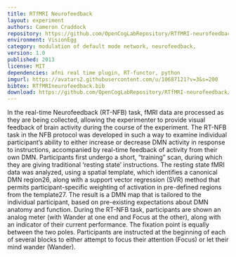 ```yaml
---
title: RTfMRI Neurofeedback
layout: experiment
authors: Cameron Craddock
repository: https://github.com/OpenCogLabRepository/RTfMRI-neurofeedback
environment: VisionEgg
category: modulation of default mode network, neurofeedback, 
version: 1.0
published: 2013
license: MIT
dependencies: afni real time plugin, RT-functor, python
imgurl: https://avatars2.githubusercontent.com/u/10687121?v=3&s=200
bibtex: RTfMRIneurofeedback.bib
download: https://github.com/OpenCogLabRepository/RTfMRI-neurofeedback/archive/master.zip
---
```


In the real-time Neurofeedback (RT-NFB) task, fMRI data are processed as they are being collected, allowing the experimenter to provide visual feedback of brain activity during the course of the experiment. The RT-NFB task in the NFB protocol was developed in such a way to examine individual participant’s ability to either increase or decrease DMN activity in response to instructions, accompanied by real-time feedback of activity from their own DMN. Participants first undergo a short, “training” scan, during which they are giving traditional ‘resting state’ instructions. The resting state fMRI data was analyzed, using a spatial template, which identifies a canonical DMN region26, along with a support vector regression (SVR) method that permits participant-specific weighting of activation in pre-defined regions from the template27. The result is a DMN map that is tailored to the individual participant, based on pre-existing expectations about DMN anatomy and function.
During the RT-NFB task, participants are shown an analog meter (with Wander at one end and Focus at the other), along with an indicator of their current performance. The fixation point is equally between the two poles. Participants are instructed at the beginning of each of several blocks to either attempt to focus their attention (Focus) or let their mind wander (Wander).